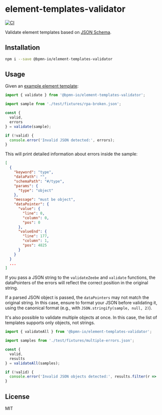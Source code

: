 # element-templates-validator

[![CI](https://github.com/bpmn-io/element-templates-validator/workflows/CI/badge.svg)](https://github.com/bpmn-io/element-templates-validator/actions?query=workflow%3ACI)

Validate element templates based on [JSON Schema](https://github.com/camunda/element-templates-json-schema).

## Installation

```sh
npm i --save @bpmn-io/element-templates-validator
```

## Usage

Given an [example element template](./test/fixtures/rpa-broken.json):

```js
import { validate } from '@bpmn-io/element-templates-validator';

import sample from './test/fixtures/rpa-broken.json';

const {
  valid,
  errors
} = validate(sample);

if (!valid) {
  console.error('Invalid JSON detected:', errors);
}

```

This will print detailed information about errors inside the sample:

```json
[
  {
    "keyword": "type",
    "dataPath": "",
    "schemaPath": "#/type",
    "params": {
      "type": "object"
    },
    "message": "must be object",
    "dataPointer": {
      "value": {
        "line": 0,
        "column": 0,
        "pos": 0
      },
      "valueEnd": {
        "line": 177,
        "column": 1,
        "pos": 4825
      }
    }
  }
  ...
]
```

If you pass a JSON string to the `validateZeebe` and `validate` functions, the dataPointers of the errors will reflect the correct position in the original string.

If a parsed JSON object is passed, the `dataPointers` may not match the original string.
In this case, ensure to format your JSON before validating it, using the canonical format (e.g., with `JSON.stringify(sample, null, 2)`).

It's also possible to validate multiple objects at once. In this case, the list of templates supports only objects, not strings.

```js
import { validateAll } from '@bpmn-io/element-templates-validator';

import samples from './test/fixtures/multiple-errors.json';

const {
  valid,
  results
} = validateAll(samples);

if (!valid) {
  console.error('Invalid JSON objects detected:', results.filter(r => !r.valid));
}
```

## License

MIT
